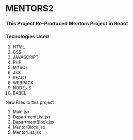 # MENTORS2

### This Project Re-Produced Mentors Project in React

### Tecnologies Used

1. HTML
2. CSS
3. JAVASCRIPT
4. PHP
5. MYSQL
6. JSX
7. REACT
8. WEBPACK
9. NODE.JS
10. BABEL

New Files to this project

1. Main.jsx
2. DepartmentList.jsx
3. DepartmentBlock.jsx
4. MentorBlock.jsx
5. MentorList.jsx
